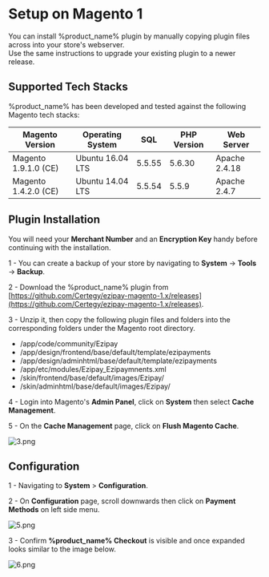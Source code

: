 <h1>Setup on Magento 1</h1>

You can install %product_name% plugin by manually copying plugin files across into your store's webserver. <br>
Use the same instructions to upgrade your existing plugin to a newer release.

## Supported Tech Stacks

%product_name% has been developed and tested against the following Magento tech stacks:

| Magento Version      | Operating System | SQL    | PHP Version | Web Server    |
|----------------------|------------------|--------|-------------|---------------|
| Magento 1.9.1.0 (CE) | Ubuntu 16.04 LTS | 5.5.55 | 5.6.30      | Apache 2.4.18 |
| Magento 1.4.2.0 (CE) | Ubuntu 14.04 LTS | 5.5.54 | 5.5.9       | Apache 2.4.7  |


## Plugin Installation

<div class="panel">
  You will need your <b>Merchant Number</b> and an <b>Encryption Key</b> handy before continuing with the installation.
</div>

1 - You can create a backup of your store by navigating to **System** -> **Tools** -> **Backup**.

2 - Download the %product_name% plugin from [https://github.com/Certegy/ezipay-magento-1.x/releases](https://github.com/Certegy/ezipay-magento-1.x/releases).

3 - Unzip it, then copy the following plugin files and folders into the corresponding folders under the Magento root directory.

- /app/code/community/Ezipay
- /app/design/frontend/base/default/template/ezipayments
- /app/design/adminhtml/base/default/template/ezipayments
- /app/etc/modules/Ezipay_Ezipaymnents.xml
- /skin/frontend/base/default/images/Ezipay/
- /skin/adminhtml/base/default/images/Ezipay/

4 - Login into Magento's **Admin Panel**, click on **System** then select **Cache Management**.

5 - On the **Cache Management** page, click on **Flush Magento Cache**.

![3.png](/img/platforms/magento_1/3.png)

## Configuration

1 - Navigating to **System** > **Configuration**.

2 - On **Configuration** page, scroll downwards then click on **Payment Methods** on left side menu.

![5.png](/img/platforms/magento_1/5.png)

3 - Confirm  **%product_name% Checkout** is visible and once expanded looks similar to the image below.

![6.png](/img/platforms/magento_1/6.png)

